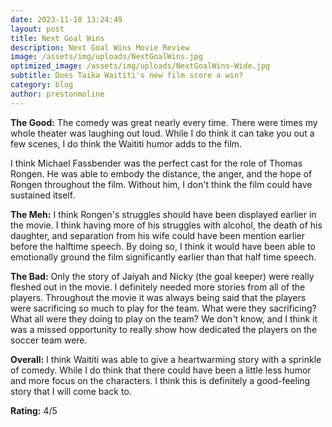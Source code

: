 ```yaml
---
date: 2023-11-18 13:24:49
layout: post
title: Next Goal Wins
description: Next Goal Wins Movie Review
image: /assets/img/uploads/NextGoalWins.jpg
optimized_image: /assets/img/uploads/NextGoalWins-Wide.jpg
subtitle: Does Taika Waititi's new film score a win?
category: blog
author: prestonmoline
---
```


**The Good:**
The comedy was great nearly every time. There were times my whole theater was laughing out loud. While I do think it can take you out a few scenes, I do think the Waititi humor adds to the film.


I think Michael Fassbender was the perfect cast for the role of Thomas Rongen. He was able to embody the distance, the anger, and the hope of Rongen throughout the film. Without him, I don't think the film could have sustained itself.


**The Meh:**
I think Rongen's struggles should have been displayed earlier in the movie. I think having more of his struggles with alcohol, the death of his daughter,  and separation from his wife could have been mention earlier before the halftime speech. By doing so, I think it would have been able to emotionally ground the film significantly earlier than that half time speech.


**The Bad:**
Only the story of Jaiyah and Nicky (the goal keeper) were really fleshed out in the movie. I definitely needed more stories from all of the players. Throughout the movie it was always being said that the players were sacrificing so much to play for the team. What were they sacrificing? What all were they doing to play on the team? We don't know, and I think it was a missed opportunity to really show how dedicated the players on the soccer team were.


**Overall:**
I think Waititi was able to give a heartwarming story with a sprinkle of comedy. While I do think that there could have been a little less humor and more focus on the characters. I think this is definitely a good-feeling story that I will come back to.


**Rating:**
4/5
